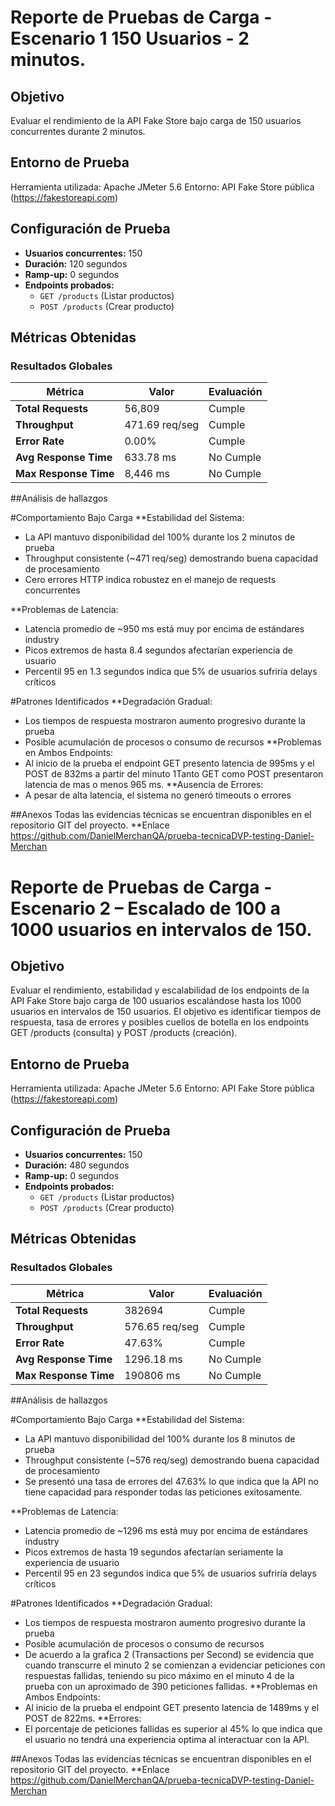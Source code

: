 # Reporte de Pruebas de Carga - Escenario 1 150 Usuarios - 2 minutos.

## Objetivo
Evaluar el rendimiento de la API Fake Store bajo carga de 150 usuarios concurrentes durante 2 minutos.
## Entorno de Prueba
Herramienta utilizada: Apache JMeter 5.6
Entorno: API Fake Store pública (https://fakestoreapi.com)

## Configuración de Prueba
- **Usuarios concurrentes:** 150
- **Duración:** 120 segundos
- **Ramp-up:** 0 segundos
- **Endpoints probados:**
  - `GET /products` (Listar productos)
  - `POST /products` (Crear producto)

## Métricas Obtenidas

### Resultados Globales
| Métrica | Valor | Evaluación |
|---------|-------|------------|
| **Total Requests** | 56,809 | Cumple|
| **Throughput** | 471.69 req/seg | Cumple |
| **Error Rate** | 0.00% | Cumple |
| **Avg Response Time** | 633.78 ms | No Cumple |
| **Max Response Time** | 8,446 ms | No Cumple |

##Análisis de hallazgos

#Comportamiento Bajo Carga
**Estabilidad del Sistema:
- La API mantuvo disponibilidad del 100% durante los 2 minutos de prueba
-  Throughput consistente (~471 req/seg) demostrando buena capacidad de procesamiento
-  Cero errores HTTP indica robustez en el manejo de requests concurrentes

**Problemas de Latencia:
-  Latencia promedio de ~950 ms está muy por encima de estándares industry
-  Picos extremos de hasta 8.4 segundos afectarían experiencia de usuario
-  Percentil 95 en 1.3 segundos indica que 5% de usuarios sufriría delays críticos

#Patrones Identificados
**Degradación Gradual:
- Los tiempos de respuesta mostraron aumento progresivo durante la prueba
- Posible acumulación de procesos o consumo de recursos
**Problemas en Ambos Endpoints:
- Al inicio de la prueba el endpoint GET presento latencia de 995ms y el POST de 832ms a partir del minuto 1Tanto GET como POST presentaron latencia de mas o menos 965 ms.
**Ausencia de Errores:
- A pesar de alta latencia, el sistema no generó timeouts o errores

##Anexos
Todas las evidencias técnicas se encuentran disponibles en el repositorio GIT del proyecto.
**Enlace
https://github.com/DanielMerchanQA/prueba-tecnicaDVP-testing-Daniel-Merchan

# Reporte de Pruebas de Carga - Escenario 2 –  Escalado de 100 a 1000 usuarios en intervalos de 150.

## Objetivo
Evaluar el rendimiento, estabilidad y escalabilidad de los endpoints de la API Fake Store bajo carga de 100 usuarios escalándose hasta los 1000 usuarios en intervalos de 150 usuarios. El objetivo es identificar tiempos de respuesta, tasa de errores y posibles cuellos de botella en los endpoints GET /products (consulta) y POST /products (creación).
## Entorno de Prueba
Herramienta utilizada: Apache JMeter 5.6
Entorno: API Fake Store pública (https://fakestoreapi.com)

## Configuración de Prueba
- **Usuarios concurrentes:** 150
- **Duración:** 480 segundos
- **Ramp-up:** 0 segundos
- **Endpoints probados:**
  - `GET /products` (Listar productos)
  - `POST /products` (Crear producto)

## Métricas Obtenidas

### Resultados Globales
| Métrica | Valor | Evaluación |
|---------|-------|------------|
| **Total Requests** | 382694 | Cumple|
| **Throughput** | 576.65 req/seg | Cumple |
| **Error Rate** | 47.63% | Cumple |
| **Avg Response Time** | 1296.18 ms | No Cumple |
| **Max Response Time** | 190806 ms | No Cumple |

##Análisis de hallazgos

#Comportamiento Bajo Carga
**Estabilidad del Sistema:
- La API mantuvo disponibilidad del 100% durante los 8 minutos de prueba
- Throughput consistente (~576 req/seg) demostrando buena capacidad de procesamiento
- Se presentó una tasa de errores del 47.63% lo que indica que la API no tiene capacidad para responder todas las peticiones exitosamente.

**Problemas de Latencia:
-  Latencia promedio de ~1296 ms está muy por encima de estándares industry
-  Picos extremos de hasta 19 segundos afectarían seriamente la experiencia de usuario
-  Percentil 95 en 23 segundos indica que 5% de usuarios sufriría delays críticos

#Patrones Identificados
**Degradación Gradual:
- Los tiempos de respuesta mostraron aumento progresivo durante la prueba
- Posible acumulación de procesos o consumo de recursos
- De acuerdo a la grafica 2 (Transactions per Second) se evidencia que cuando transcurre el minuto 2 se comienzan a evidenciar peticiones con respuestas fallidas, teniendo su pico máximo en el minuto 4 de  la prueba con un aproximado de 390 peticiones fallidas. 
**Problemas en Ambos Endpoints:
- Al inicio de la prueba el endpoint GET presento latencia de 1489ms y el POST de 822ms.
**Errores:
- El porcentaje de peticiones fallidas es superior al 45% lo que indica que el usuario no tendrá una experiencia optima al interactuar con la API.

##Anexos
Todas las evidencias técnicas se encuentran disponibles en el repositorio GIT del proyecto.
**Enlace
https://github.com/DanielMerchanQA/prueba-tecnicaDVP-testing-Daniel-Merchan
